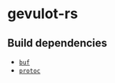 # gevulot-rs

## Build dependencies

- [`buf`](https://buf.build/)
- [`protoc`](https://protobuf.dev/)
